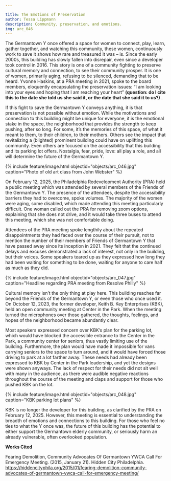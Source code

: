 ```yaml
---

title: The Emotions of Preservation
author: Tessa Lippmann
description: Community, preservation, and emotions. 
img: arc_046
---
```



The Germantown Y once offered a space for women to connect, play, learn, gather together, and watching this community, these women, continuously work to save it shows how rare and treasured it was – is. Since the early 2000s, this building has slowly fallen into disrepair, even since a developer took control in 2016. This story is one of a community fighting to preserve cultural memory and connection, to see their community prosper. It is one of women, primarily aging, refusing to be silenced, demanding that to be heard. Yvonne Haskins, at a PRA meeting in 2021, spoke to the board members, eloquently encapsulating the preservation issues: “I am looking into your eyes and hoping that I am reaching your heart” **(question: do I cite this to the date she told us she said it, or the date that she said it to us?)** .  	 

If this fight to save the Germantown Y conveys anything, it is that preservation is not possible without emotion. While the motivations and connection to this building might be unique for everyone, it is the emotional stake in the space, the neighborhood that provides the strength to keep pushing, after so long. For some, it’s the memories of this space, of what it meant to them, to their children, to their mothers. Others see the impact that revitalizing a (blighted) prominent building could have on uplifting this community. Even others are focused on the accessibility that this building and its parking lot offers. Nostalgia, fear, pride, love: all play a role, and all will determine the future of the Germantown Y. 

{% include feature/image.html objectid="objects/arc_046.jpg" caption="Photo of old art class from John Webster" %}

On February 12, 2025, the Philadelphia Redevelopment Authority (PRA) held a public meeting which was attended by several members of the Friends of the Germantown Y. The presence of the attendees, despite the accessibility barriers they had to overcome, spoke volumes. The majority of the women were aging, some disabled, which made attending this meeting particularly difficult. One woman called out the PRA for removing zoom options, explaining that she does not drive, and it would take three buses to attend this meeting, which she was not comfortable doing.  

Attendees of the PRA meeting spoke lengthily about the repeated disappointments they had faced over the course of their pursuit, not to mention the number of their members of Friends of Germantown Y that have passed away since its inception in 2021. They felt that the continued delays and excuses demonstrated a lack of interest, not only in the building, but their voices. Some speakers teared up as they expressed how long they had been waiting for something to be done, waiting for anyone to care half as much as they did.  

{% include feature/image.html objectid="objects/arc_047.jpg" caption="Headline regarding PRA meeting from Resolve Philly" %}

Cultural memory isn’t the only thing at play here. This building reaches far beyond the Friends of the Germantown Y, or even those who once used it. On October 12, 2023, the former developer, Keith B. Key Enterprises (KBK), held an open community meeting at Center in the Park. When the meeting turned the microphones over those gathered, the thoughts, feelings, and hopes of the neighborhood became abundantly clear.

Most speakers expressed concern over KBK’s plan for the parking lot, which would have blocked the accessible entrance to the Center in the Park, a community center for seniors, thus vastly limiting use of the building. Furthermore, the plan would have made it impossible for vans carrying seniors to the space to turn around, and it would have forced those driving to park at a lot farther away. These needs had already been expressed to KBK by Center in the Park leadership, and yet the designs were shown anyways. The lack of respect for their needs did not sit well with many in the audience, as there were audible negative reactions throughout the course of the meeting and claps and support for those who pushed KBK on the lot.  

{% include feature/image.html objectid="objects/arc_048.jpg" caption="KBK parking lot plans" %}

KBK is no longer the developer for this building, as clarified by the PRA on February 12, 2025. However, this meeting is essential to understanding the breadth of emotions and connections to this building. For those who feel no ties to what the Y once was, the future of this building has the potential to either support the Germantown elderly community, or seriously harm an already vulnerable, often overlooked population.

**Works Cited** 

Fearing Demolition, Community Advocates Of Germantown YWCA Call For Emergency Meeting. (2015, January 21). Hidden City Philadelphia. https://hiddencityphila.org/2015/01/fearing-demolition-community-advocates-of-germantown-ywca-call-for-emergency-meeting/

